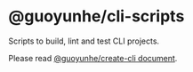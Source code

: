 # @guoyunhe/cli-scripts

Scripts to build, lint and test CLI projects.

Please read [@guoyunhe/create-cli document](https://github.com/guoyunhe/create-cli).
